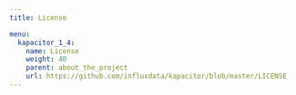 ```yaml
---
title: License

menu:
  kapacitor_1_4:
    name: License
    weight: 40
    parent: about_the_project
    url: https://github.com/influxdata/kapacitor/blob/master/LICENSE
---
```

